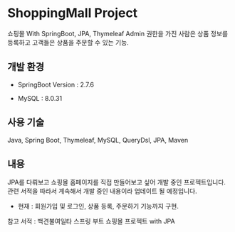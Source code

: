 # ShoppingMall Project

쇼핑몰 With SpringBoot, JPA, Thymeleaf
Admin 권한을 가진 사람은 상품 정보를 등록하고
고객들은 상품을 주문할 수 있는 기능.

## 개발 환경

- SpringBoot Version : 2.7.6

- MySQL : 8.0.31

## 사용 기술
Java, Spring Boot, Thymeleaf, MySQL, QueryDsl, JPA, Maven


## 내용
JPA를 다뤄보고 쇼핑몰 홈페이지를 직접 만들어보고 싶어 개발 중인 프로젝트입니다.<br>
관련 서적을 따라서 계속해서 개발 중인 내용이라 업데이트 될 예정입니다.
- 현재 : 회원가입 및 로그인, 상품 등록, 주문하기 기능까지 구현.

참고 서적 : 백견불여일타 스프링 부트 쇼핑몰 프로젝트 with JPA
